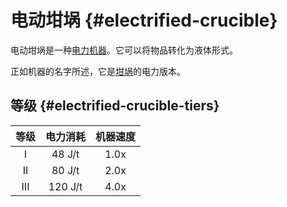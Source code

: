 # 电动坩埚 {#electrified-crucible}

电动坩埚是一种[电力机器](/Electric-Machines#machines)。它可以将物品转化为液体形式。

正如机器的名字所述，它是[坩埚](/Crucible)的电力版本。

## 等级 {#electrified-crucible-tiers}

| 等级 | 电力消耗 | 机器速度 |
| :--: | :----: | :--------------: |
| I    | 48 J/t | 1.0x             |
| II   | 80 J/t | 2.0x             |
| III  | 120 J/t | 4.0x            |
